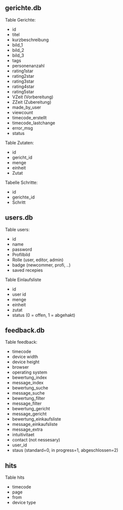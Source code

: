 ## gerichte.db
Table Gerichte:
 - id
 - titel
 - kurzbeschreibung
 - bild_1
 - bild_2
 - bild_3
 - tags
 - personenanzahl
 - rating1star
 - rating2star
 - rating3star
 - rating4star
 - rating5star
 - VZeit (Vorbereitung)
 - ZZeit (Zubereitung)
 - made_by_user
 - viewcount
 - timecode_erstellt
 - timecode_lastchange
 - error_msg
 - status

Table Zutaten:
 - id
 - gericht_id
 - menge
 - einheit
 - Zutat

Tabelle Schritte:
 - id
 - gerichte_id
 - Schritt


## users.db
Table users:
 - id
 - name
 - password
 - Profilbild
 - Rolle (user, editor, admin)
 - badge (newcommer, profi, ..)
 - saved recepies

Table Einlaufsliste
 - id
 - user id
 - menge
 - einheit
 - zutat
 - status (0 = offen, 1 = abgehakt)


## feedback.db
Table feedback:
- timecode
- device width
- device height
- browser
- operating system
- bewertung_index
- message_index
- bewertung_suche
- message_suche
- bewertung_filter
- message_filter
- bewertung_gericht
- message_gericht
- bewertung_einkaufsliste
- message_einkaufsliste
- message_extra
- intuitivitaet
- contact (not nessesary)
- user_id
- staus (standard=0, in progress=1, abgeschlossen=2)

## hits
Table hits
- timecode
- page
- from
- device type